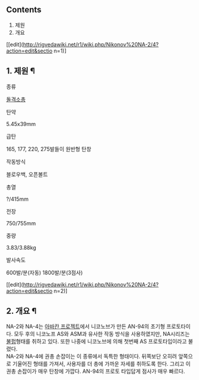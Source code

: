 ## Contents

    

1. 제원 
2. 개요 

[[edit](http://rigvedawiki.net/r1/wiki.php/Nikonov%20NA-2/4?action=edit&sectio
n=1)]

## 1. 제원 ¶

종류

[돌격소총](%EB%8F%8C%EA%B2%A9%EC%86%8C%EC%B4%9D.md)

탄약

5.45x39mm

급탄

165, 177, 220, 275발들이 원반형 탄창

작동방식

블로우백, 오픈볼트

총열

?/415mm

전장

750/755mm

중량

3.83/3.88kg

발사속도

600발/분(자동) 1800발/분(3점사)

[[edit](http://rigvedawiki.net/r1/wiki.php/Nikonov%20NA-2/4?action=edit&sectio
n=2)]

## 2. 개요 ¶

NA-2와 NA-4는 [아바칸 프로젝트](%EC%95%84%EB%B0%94%EC%B9%B8%20%ED%94%84%EB%A1%9C%EC%A0%9D%ED%8A%B8.md)에서 니코노브가 만든 AN-94의 초기형 프로토타이다. 모두 후의 니코노프 AS와 ASM과 유사한 작동
방식을 사용하였지만, NA시리즈는 [불펍](%EB%B6%88%ED%8E%8D.md)형태를 취하고 있다. 또한 나중에 니코노브에 의해
첫번째 AS 프로토타입이라고 불렸다.  
NA-2와 NA-4에 권총 손잡이는 이 종류에서 독특한 형태이다. 뒤쪽보단 오히려 앞쪽으로 기울어진 형태를 가져서, 사용자를 더 총에 가까운
자세를 취하도록 한다. 그리고 이 권총 손잡이가 매우 탄창에 가깝다. AN-94의 프로토 타입답게 점사가 매우 빠르다.

